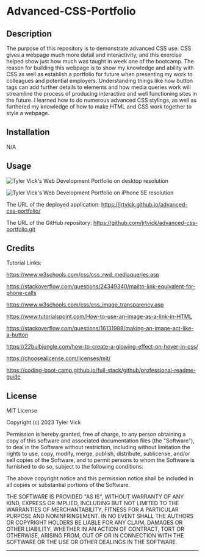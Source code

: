# Advanced-CSS-Portfolio


## Description

The purpose of this repository is to demonstrate advanced CSS use. CSS gives a webpage much more detail and interactivity, and this exercise helped show just how much was taught in week one of the bootcamp. The reason for building this webpage is to show my knowledge and ability with CSS as well as establish a portfolio for future when presenting my work to colleagues and potential employers. Understanding things like how button tags can add further details to elements and how media queries work will streamline the process of producing interactive and well functioning sites in the future. I learned how to do numerous advanced CSS stylings, as well as furthered my knowledge of how to make HTML and CSS work together to style a webpage.


## Installation

N/A


## Usage

![Tyler Vick's Web Development Portfolio on desktop resolution](./assets/images/full-size-resolution-screenshot.png)

![Tyler Vick's Web Development Portfolio on iPhone SE resolution](./assets/images/iPhone-SE-resolution-screenshot.png)




The URL of the deployed application: https://jrtvick.github.io/advanced-css-portfolio/


The URL of the GitHub repository: https://github.com/jrtvick/advanced-css-portfolio.git


## Credits

Tutorial Links:

https://www.w3schools.com/css/css_rwd_mediaqueries.asp

https://stackoverflow.com/questions/24349340/mailto-link-equivalent-for-phone-calls

https://www.w3schools.com/css/css_image_transparency.asp

https://www.tutorialspoint.com/How-to-use-an-image-as-a-link-in-HTML

https://stackoverflow.com/questions/16131988/making-an-image-act-like-a-button

https://22bulbjungle.com/how-to-create-a-glowing-effect-on-hover-in-css/

https://choosealicense.com/licenses/mit/

https://coding-boot-camp.github.io/full-stack/github/professional-readme-guide


## License

MIT License

Copyright (c) 2023 Tyler Vick

Permission is hereby granted, free of charge, to any person obtaining a copy
of this software and associated documentation files (the "Software"), to deal
in the Software without restriction, including without limitation the rights
to use, copy, modify, merge, publish, distribute, sublicense, and/or sell
copies of the Software, and to permit persons to whom the Software is
furnished to do so, subject to the following conditions:

The above copyright notice and this permission notice shall be included in all
copies or substantial portions of the Software.

THE SOFTWARE IS PROVIDED "AS IS", WITHOUT WARRANTY OF ANY KIND, EXPRESS OR
IMPLIED, INCLUDING BUT NOT LIMITED TO THE WARRANTIES OF MERCHANTABILITY,
FITNESS FOR A PARTICULAR PURPOSE AND NONINFRINGEMENT. IN NO EVENT SHALL THE
AUTHORS OR COPYRIGHT HOLDERS BE LIABLE FOR ANY CLAIM, DAMAGES OR OTHER
LIABILITY, WHETHER IN AN ACTION OF CONTRACT, TORT OR OTHERWISE, ARISING FROM,
OUT OF OR IN CONNECTION WITH THE SOFTWARE OR THE USE OR OTHER DEALINGS IN THE
SOFTWARE.

---
